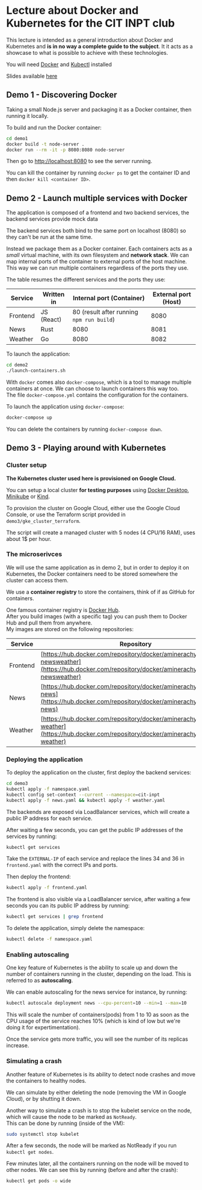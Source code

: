 # Lecture about Docker and Kubernetes for the CIT INPT club

This lecture is intended as a general introduction about Docker and Kubernetes and **is in no way a complete guide to the subject**. It it acts as a showcase to what is possible to achieve with these technologies.

You will need [Docker](https://www.docker.com/products/docker-desktop) and [Kubectl](https://kubernetes.io/docs/tasks/tools/install-kubectl/) installed

Slides available [here](https://docs.google.com/presentation/d/11uHk67KspMAkXE_bnRBfwzrP3WqTBzsz4OSjvoVevHQ/edit?usp=sharing)

## Demo 1 - Discovering Docker

Taking a small Node.js server and packaging it as a Docker container, then running it locally.

To build and run the Docker container:

```bash
cd demo1
docker build -t node-server .
docker run --rm -it -p 8080:8080 node-server
```

Then go to [http://localhost:8080](http://localhost:8080) to see the server running.

You can kill the container by running `docker ps` to get the container ID and then `docker kill <container ID>`.

## Demo 2 - Launch multiple services with Docker

The application is composed of a frontend and two backend services, the backend services provide mock data

The backend services both bind to the same port on localhost (8080) so they can't be run at the same time.

Instead we package them as a Docker container. Each containers acts as a _small_ virtual machine, with its own filesystem and **network stack**.
We can map internal ports of the container to external ports of the host machine. This way we can run multiple containers regardless of the ports they use.

The table resumes the different services and the ports they use:

| Service  | Written in | Internal port (Container)                 | External port (Host) |
| -------- | ---------- | ----------------------------------------- | -------------------- |
| Frontend | JS (React) | 80 (result after running `npm run build`) | 8080                 |
| News     | Rust       | 8080                                      | 8081                 |
| Weather  | Go         | 8080                                      | 8082                 |

To launch the application:

```bash
cd demo2
./launch-containers.sh
```

With `docker` comes also `docker-compose`, which is a tool to manage multiple containers at once. We can choose to launch containers this way too.  
The file `docker-compose.yml` contains the configuration for the containers.

To launch the application using `docker-compose`:

```bash
docker-compose up
```

You can delete the containers by running `docker-compose down`.

## Demo 3 - Playing around with Kubernetes

### Cluster setup

**The Kubernetes cluster used here is provisioned on Google Cloud.**

You can setup a local cluster **for testing purposes** using [Docker Desktop](https://docs.docker.com/desktop/kubernetes/), [Minikube](https://minikube.sigs.k8s.io/docs/start/) or [Kind](https://kind.sigs.k8s.io/docs/user/quick-start/).

To provision the cluster on Google Cloud, either use the Google Cloud Console, or use the Terraform script provided in `demo3/gke_cluster_terraform`.

The script will create a managed cluster with 5 nodes (4 CPU/16 RAM), uses about 1$ per hour.

### The microserivces

We will use the same application as in demo 2, but in order to deploy it on Kubernetes, the Docker containers need to be stored somewhere the cluster can access them.

We use a **container registry** to store the containers, think of if as GitHub for containers.

One famous container registry is [Docker Hub](https://hub.docker.com/).  
After you build images (with a specific tag) you can push them to Docker Hub and pull them from anywhere.  
My images are stored on the following repositories:

| Service  | Repository                                                                                                                                             |
| -------- | ------------------------------------------------------------------------------------------------------------------------------------------------------ |
| Frontend | [https://hub.docker.com/repository/docker/aminerachyd/frontend-newsweather](https://hub.docker.com/repository/docker/aminerachyd/frontend-newsweather) |
| News     | [https://hub.docker.com/repository/docker/aminerachyd/service-news](https://hub.docker.com/repository/docker/aminerachyd/service-news)                 |
| Weather  | [https://hub.docker.com/repository/docker/aminerachyd/service-weather](https://hub.docker.com/repository/docker/aminerachyd/service-weather)           |

### Deploying the application

To deploy the application on the cluster, first deploy the backend services:

```bash
cd demo3
kubectl apply -f namespace.yaml
kubectl config set-context --current --namespace=cit-inpt
kubectl apply -f news.yaml && kubectl apply -f weather.yaml
```

The backends are exposed via LoadBalancer services, which will create a public IP address for each service.

After waiting a few seconds, you can get the public IP addresses of the services by running:

```bash
kubectl get services
```

Take the `EXTERNAL-IP` of each service and replace the lines 34 and 36 in `frontend.yaml` with the correct IPs and ports.

Then deploy the frontend:

```bash
kubectl apply -f frontend.yaml
```

The frontend is also visible via a LoadBalancer service, after waiting a few seconds you can its public IP address by running:

```bash
kubectl get services | grep frontend
```

To delete the application, simply delete the namespace:

```bash
kubectl delete -f namespace.yaml
```

### Enabling autoscaling

One key feature of Kubernetes is the ability to scale up and down the number of containers running in the cluster, depending on the load. This is referred to as **autoscaling**.

We can enable autoscaling for the news service for instance, by running:

```bash
kubectl autoscale deployment news --cpu-percent=10 --min=1 --max=10
```

This will scale the number of containers(pods) from 1 to 10 as soon as the CPU usage of the service reaches 10% (which is kind of low but we're doing it for expertimentation).

Once the service gets more traffic, you will see the number of its replicas increase.

### Simulating a crash

Another feature of Kubernetes is its ability to detect node crashes and move the containers to healthy nodes.

We can simulate by either deleting the node (removing the VM in Google Cloud), or by shutting it down.

Another way to simulate a crash is to stop the kubelet service on the node, which will cause the node to be marked as `NotReady`.  
This can be done by running (inside of the VM):

```bash
sudo systemctl stop kubelet
```

After a few seconds, the node will be marked as NotReady if you run `kubectl get nodes`.

Few minutes later, all the containers running on the node will be moved to other nodes. We can see this by running (before and after the crash):

```bash
kubectl get pods -o wide
```
